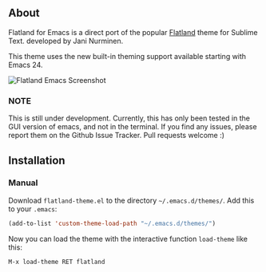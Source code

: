 ## About

Flatland for Emacs is a direct port of the popular
[Flatland](http://github.com/thinkpixellab/flatland) theme for Sublime Text.
developed by Jani Nurminen. 

This theme uses the new built-in theming support available starting
with Emacs 24.

![Flatland Emacs Screenshot](https://raw.github.com/gregchapple/flatland-emacs/master/flatland-emacs.png)

### NOTE 
This is still under development. Currently, this has only been tested in the GUI version of emacs, and not in the terminal.
If you find any issues, please report them on the Github Issue Tracker. Pull requests welcome :)

## Installation

### Manual

Download `flatland-theme.el` to the directory `~/.emacs.d/themes/`. Add this to your
`.emacs`:

```lisp
(add-to-list 'custom-theme-load-path "~/.emacs.d/themes/")
```

Now you can load the theme with the interactive function `load-theme` like this:

`M-x load-theme RET flatland`


